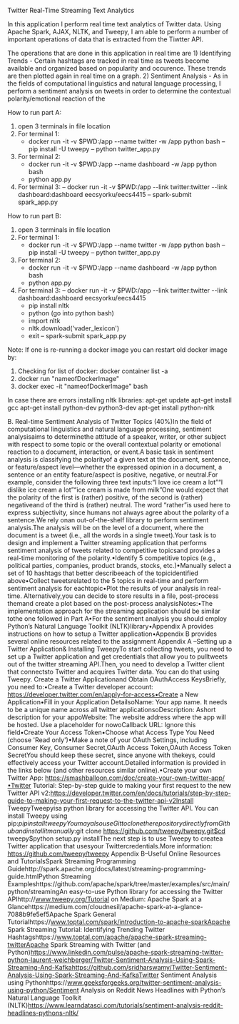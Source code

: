 Twitter Real-Time Streaming Text Analytics

In this application I perform real time text analytics of Twitter data. Using Apache Spark, AJAX, NLTK, and Tweepy, I am able to perform a number of important operations of data that is extracted from the Tiwtter API.

The operations that are done in this application in real time are
    1) Identifying Trends - Certain hashtags are tracked in real time as tweets become available and organized based on popularity and occurence. These trends are then plotted again in real time on a graph.
    2) Sentiment Analysis - As in the fields of computational linguistics and natural language processing, I perform a sentiment analysis on tweets in order to determine the contextual polarity/emotional reaction of the 



How to run part A:
1) open 3 terminals in file location
2) For terminal 1: 
    - docker run -it -v $PWD:/app --name twitter -w /app python bash
    – pip install -U tweepy
    – python twitter_app.py
3) For terminal 2:
    - docker run -it -v $PWD:/app --name dashboard -w /app python bash
    - python app.py
4) For terminal 3:
    – docker run -it -v $PWD:/app --link twitter:twitter --link dashboard:dashboard eecsyorku/eecs4415
    – spark-submit spark_app.py

How to run part B:
1) open 3 terminals in file location
2) For terminal 1: 
    - docker run -it -v $PWD:/app --name twitter -w /app python bash
    – pip install -U tweepy
    – python twitter_app.py
3) For terminal 2:
    - docker run -it -v $PWD:/app --name dashboard -w /app python bash
    - python app.py
4) For terminal 3:
    – docker run -it -v $PWD:/app --link twitter:twitter --link dashboard:dashboard eecsyorku/eecs4415
    - pip install nltk
    - python (go into python bash)
    - import nltk
    - nltk.download('vader_lexicon')
    - exit
    – spark-submit spark_app.py


Note: 
If one is re-running a docker image you can restart old docker image by:
1) Checking for list of docker: docker container list -a
2) docker run "nameofDockerImage"
3) docker exec -it "nameofDockerImage" bash

In case there are errors installing nltk libraries:
apt-get update
apt-get install gcc
apt-get install python-dev python3-dev
apt-get install python-nltk
  
  
  
 
B. Real-time Sentiment Analysis of Twitter Topics (40%)In  the  field  of  computational  linguistics  and  natural  language  processing, sentiment  analysisaims  to determinethe attitude of a speaker, writer, or other subject with respect to some topic or the overall contextual  polarity  or  emotional  reaction  to  a  document,  interaction,  or  event.A  basic  task  in sentiment   analysis   is   classifying   the polarityof   a   given   text   at   the   document,   sentence,   or feature/aspect   level—whether   the   expressed   opinion   in   a   document,   a   sentence   or   an   entity feature/aspect is positive, negative, or neutral.For example, consider the following three text inputs:“I love ice cream a lot”“I dislike ice cream a lot”“ice cream is made from milk”One would expect that the polarity of the first is (rather) positive, of the second is (rather) negativeand of the third is (rather) neutral. The word “rather”is used here to express subjectivity, since humans not always  agree  about  the  polarity  of a  sentence.We  rely  onan  out-of-the-shelf  library  to  perform sentiment analysis.The analysis will be on the level of a document, where the document is a tweet (i.e., all the words in a single tweet).Your  task  is  to  design  and implement a Twitter streaming  application that performs  sentiment  analysis of tweets related to competitive topicsand provides a real-time monitoring of the polarity.•Identify 5 competitive topics (e.g., political parties, companies, product brands, stocks, etc.)•Manually select a set of 10 hashtags that better describeeach of the topicidentified above•Collect tweetsrelated to the 5 topics in real-time and perform sentiment analysis for eachtopic•Plot the results of  your  analysis  in  real-time.  Alternatively,you  can  decide  to store results  in  a file, post-process themand create a plot based on the post-process analysisNotes:•The  implementation  approach  for  the  streaming  application  should  be similar  tothe  one followed in Part A•For the sentiment analysis you should employ Python’s Natural Language Toolkit (NLTK)library•Appendix A provides instructions on how to setup a Twitter application•Appendix B provides several online resources related to the assignment
Appendix A –Setting up a Twitter Application& Installing TweepyTo start collecting tweets, you need to set up a Twitter application and get credentials that allow you to pulltweets out of the twitter streaming API.Then, you need to develop a Twitter client that connectsto Twitter and acquires Twitter data. You can do that using Tweepy. Create a Twitter Applicationand Obtain OAuthAccess KeysBriefly, you need to:•Create a Twitter developer account: https://developer.twitter.com/en/apply-for-access•Create a New Application•Fill in your Application DetailsoName: Your app name. It needs to be a unique name across all twitter applicationsoDescription: Ashort description for your appoWebsite: The website address where the app will be hosted. Use a placeholder for nowoCallback URL: Ignore this field•Create Your Access Token•Choose what Access Type You Need (choose 'Read only')•Make a note of your OAuth Settings, including Consumer Key, Consumer Secret,OAuth Access Token,OAuth Access Token SecretYou should keep these secret, since anyone with thekeys, could effectively access your Twitter account.Detailed information is provided in the links below (and other resources similar online).•Create your own Twitter App: https://smashballoon.com/doc/create-your-own-twitter-app/•Twitter  Tutorial: Step-by-step  guide  to  making  your  first  request  to  the  new  Twitter  API  v2:https://developer.twitter.com/en/docs/tutorials/step-by-step-guide-to-making-your-first-request-to-the-twitter-api-v2Install TweepyTweepyisa python library for accessing the Twitter API. You can install Tweepy using pip:$pip install tweepyYou may also use Git to clone the repository directly from Github and install it manually:$git clone https://github.com/tweepy/tweepy.git$cd tweepy$python setup.py installThe next step is to use Tweepy to createa Twitter application that usesyour Twittercredentials.More information: https://github.com/tweepy/tweepy
Appendix B–Useful Online Resources and TutorialsSpark Streaming Programming Guidehttp://spark.apache.org/docs/latest/streaming-programming-guide.htmlPython Streaming Exampleshttps://github.com/apache/spark/tree/master/examples/src/main/python/streamingAn easy-to-use Python library for accessing the Twitter APIhttp://www.tweepy.org/Tutorial on Medium: Apache Spark at a Glancehttps://medium.com/cloudnesil/apache-spark-at-a-glance-7088b9fe5ef5Apache Spark General Tutorialhttps://www.toptal.com/spark/introduction-to-apache-sparkApache Spark Streaming Tutorial: Identifying Trending Twitter Hashtagshttps://www.toptal.com/apache/apache-spark-streaming-twitterApache Spark Streaming with Twitter (and Python)https://www.linkedin.com/pulse/apache-spark-streaming-twitter-python-laurent-weichberger/Twitter-Sentiment-Analysis-Using-Spark-Streaming-And-Kafkahttps://github.com/sridharswamy/Twitter-Sentiment-Analysis-Using-Spark-Streaming-And-KafkaTwitter Sentiment Analysis using Pythonhttps://www.geeksforgeeks.org/twitter-sentiment-analysis-using-python/Sentiment Analysis on Reddit News Headlines with Python’s Natural Language Toolkit (NLTK)https://www.learndatasci.com/tutorials/sentiment-analysis-reddit-headlines-pythons-nltk/
